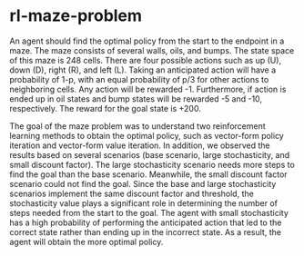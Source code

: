 # rl-maze-problem
An agent should find the optimal policy from the start to the endpoint in a maze. The maze consists of several walls, oils, and bumps. The state space of this maze is 248 cells. There are four possible actions such as up (U), down (D), right (R), and left (L). Taking an anticipated action will have a probability of 1-p, with an equal probability of p/3 for other actions to neighboring cells. Any action will be rewarded -1. Furthermore, if action is ended up in oil states and bump states will be rewarded -5 and -10, respectively. The reward for the goal state is +200. 

The goal of the maze problem was to understand two reinforcement learning methods to obtain the optimal policy, such as vector-form policy iteration and vector-form value iteration. In addition, we observed the results based on several scenarios (base scenario, large stochasticity, and small discount factor). The large stochasticity scenario needs more steps to find the goal than the base scenario. Meanwhile, the small discount factor scenario could not find the goal. Since the base and large stochasticity scenarios implement the same discount factor and threshold, the stochasticity value plays a significant role in determining the number of steps needed from the start to the goal. The agent with small stochasticity has a high probability of performing the anticipated action that led to the correct state rather than ending up in the incorrect state. As a result, the agent will obtain the more optimal policy.

